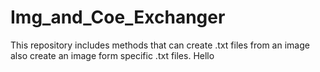 # Img_and_Coe_Exchanger
This repository includes methods that can create .txt files from an image also create an image form specific .txt files.
Hello
